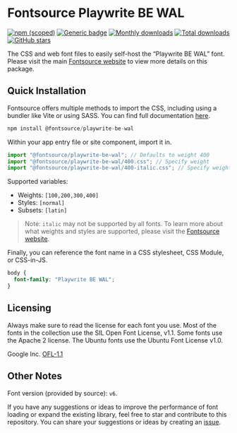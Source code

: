# Fontsource Playwrite BE WAL

[![npm (scoped)](https://img.shields.io/npm/v/@fontsource/playwrite-be-wal?color=brightgreen)](https://www.npmjs.com/package/@fontsource/playwrite-be-wal) [![Generic badge](https://img.shields.io/badge/fontsource-passing-brightgreen)](https://github.com/fontsource/fontsource) [![Monthly downloads](https://badgen.net/npm/dm/@fontsource/playwrite-be-wal)](https://github.com/fontsource/fontsource) [![Total downloads](https://badgen.net/npm/dt/@fontsource/playwrite-be-wal)](https://github.com/fontsource/fontsource) [![GitHub stars](https://img.shields.io/github/stars/fontsource/fontsource.svg?style=social&label=Star)](https://github.com/fontsource/fontsource/stargazers)

The CSS and web font files to easily self-host the “Playwrite BE WAL” font. Please visit the main [Fontsource website](https://fontsource.org/fonts/playwrite-be-wal) to view more details on this package.

## Quick Installation

Fontsource offers multiple methods to import the CSS, including using a bundler like Vite or using SASS. You can find full documentation [here](https://fontsource.org/docs/getting-started/introduction).

```javascript
npm install @fontsource/playwrite-be-wal
```

Within your app entry file or site component, import it in.

```javascript
import "@fontsource/playwrite-be-wal"; // Defaults to weight 400
import "@fontsource/playwrite-be-wal/400.css"; // Specify weight
import "@fontsource/playwrite-be-wal/400-italic.css"; // Specify weight and style
```

Supported variables:
- Weights: `[100,200,300,400]`
- Styles: `[normal]`
- Subsets: `[latin]`

> Note: `italic` may not be supported by all fonts. To learn more about what weights and styles are supported, please visit the [Fontsource website](https://fontsource.org/fonts/playwrite-be-wal).

Finally, you can reference the font name in a CSS stylesheet, CSS Module, or CSS-in-JS.

```css
body {
  font-family: "Playwrite BE WAL";
}
```

## Licensing
Always make sure to read the license for each font you use. Most of the fonts in the collection use the SIL Open Font License, v1.1. Some fonts use the Apache 2 license. The Ubuntu fonts use the Ubuntu Font License v1.0.

Google Inc.
[OFL-1.1](http://scripts.sil.org/OFL)

## Other Notes
Font version (provided by source): `v6`.

If you have any suggestions or ideas to improve the performance of font loading or expand the existing library, feel free to star and contribute to this repository. You can share your suggestions or ideas by creating an [issue](https://github.com/fontsource/fontsource/issues).
